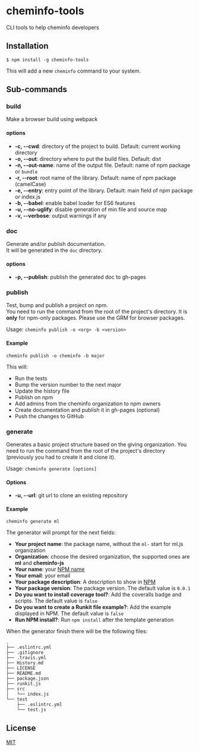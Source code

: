 # cheminfo-tools

CLI tools to help cheminfo developers

## Installation

`$ npm install -g cheminfo-tools`

This will add a new `cheminfo` command to your system.

## Sub-commands

### build

Make a browser build using webpack

#### options

* **-c, --cwd**: directory of the project to build. Default: current working directory
* **-o, --out**: directory where to put the build files. Default: dist
* **-n, --out-name**: name of the output file. Default: name of npm package or `bundle`
* **-r, --root**: root name of the library. Default: name of npm package (camelCase)
* **-e, --entry**: entry point of the library. Default: main field of npm package or index.js
* **-b, --babel**: enable babel loader for ES6 features
* **-u, --no-uglify**: disable generation of min file and source map
* **-v, --verbose**: output warnings if any

### doc

Generate and/or publish documentation.  
It will be generated in the `doc` directory.

#### options

* **-p, --publish**: publish the generated doc to gh-pages

### publish

Test, bump and publish a project on npm.  
You need to run the command from the root of the project's directory. It is __only__ for npm-only packages. Please use the GRM for browser packages.

Usage: `cheminfo publish -o <org> -b <version>`

#### Example

`cheminfo publish -o cheminfo -b major`

This will:
* Run the tests
* Bump the version number to the next major
* Update the history file
* Publish on npm
* Add admins from the cheminfo organization to npm owners
* Create documentation and publish it in gh-pages (optional)
* Push the changes to GitHub

### generate

Generates a basic project structure based on the giving organization. You need to run the command from the root of the project's directory (previously you had to create it and clone it).

Usage: `cheminfo generate [options]`

#### Options

* **-u, --url**: git url to clone an existing repository

#### Example

`cheminfo generate ml`

The generator will prompt for the next fields:

  * __Your project name__: the package name, without the `ml-` start for ml.js organization
  * __Organization__: choose the desired organization, the supported ones are __ml__ and __cheminfo-js__
  * __Your name__: your [NPM name](https://docs.npmjs.com/files/package.json#people-fields-author-contributors)
  * __Your email__: your email
  * __Your package description__: A description to show in [NPM](https://docs.npmjs.com/files/package.json#description-1)
  * __Your package version__: The package version. The default value is `0.0.1`
  * __Do you want to install coverage tool?__: Add the coveralls badge and scripts. The default value is `false`
  * __Do you want to create a Runkit file example?__: Add the example displayed in NPM. The default value is `false`
  * __Run NPM install?__: Run `npm install` after the template generation

When the generator finish there will be the following files:

```
.
├── .eslintrc.yml
├── .gitignore
├── .travis.yml
├── History.md
├── LICENSE
├── README.md
├── package.json
├── runkit.js
├── src
│   └── index.js
└── test
    ├── .eslintrc.yml
    └── test.js
```

## License

  [MIT](./LICENSE)
